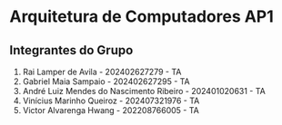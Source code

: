 # Arquitetura de Computadores AP1
## Integrantes do Grupo
1. Rai Lamper de Avila - 202402627279 - TA
2. Gabriel Maia Sampaio - 202402627295 - TA
3. André Luiz Mendes do Nascimento Ribeiro - 202401020631 - TA
4. Vinícius Marinho Queiroz - 202407321976 - TA
5. Victor Alvarenga Hwang - 202208766005 - TA

